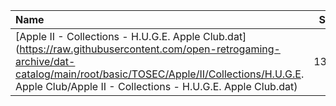 |Name|Size|
|:---|---:|
|[Apple II - Collections - H.U.G.E. Apple Club.dat](https://raw.githubusercontent.com/open-retrogaming-archive/dat-catalog/main/root/basic/TOSEC/Apple/II/Collections/H.U.G.E. Apple Club/Apple II - Collections - H.U.G.E. Apple Club.dat)|1306|
